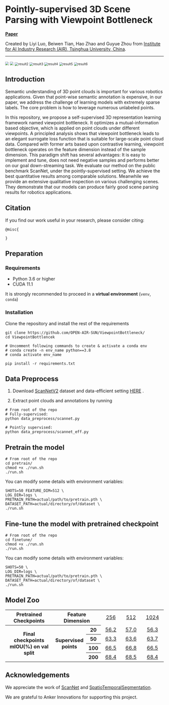 # Pointly-supervised 3D Scene Parsing with Viewpoint Bottleneck

[**Paper**]()

Created by Liyi Luo, Beiwen Tian, Hao Zhao and Guyue Zhou from [Institute for AI Industry Research (AIR), Tsinghua University, China](http://air.tsinghua.edu.cn/EN/).

---



<img src=".\doc\result7.png" style="zoom:70%;" />

<img src=".\doc\result1.png" style="zoom:70%;" />

<img src=".\doc\result2.png" alt="result2" style="zoom:70%;" />

<img src=".\doc\result3.png" alt="result3" style="zoom:70%;" />

<img src=".\doc\result4.png" alt="result4" style="zoom:70%;" />

<img src=".\doc\result5.png" alt="result5" style="zoom:70%;" />

<img src=".\doc\result6.png" alt="result6" style="zoom:70%;" />

## Introduction

Semantic understanding of 3D point clouds is important for various robotics applications. Given that point-wise semantic annotation is expensive, in our paper, we address the challenge of learning models with extremely sparse labels. The core problem is how to leverage numerous unlabeled points. 

In this repository, we propose a self-supervised 3D representation learning framework named viewpoint bottleneck. It optimizes a mutual-information based objective, which is applied on point clouds under different viewpoints. A principled analysis shows that viewpoint bottleneck leads to an elegant surrogate loss function that is suitable for large-scale point cloud data. Compared with former arts based upon contrastive learning, viewpoint bottleneck operates on the feature dimension instead of the sample dimension. This paradigm shift has several advantages: It is easy to implement and tune, does not need negative samples and performs better on our goal down-streaming task. We evaluate our method on the public benchmark ScanNet, under the pointly-supervised setting. We achieve the best quantitative results among comparable solutions. Meanwhile we provide an extensive qualitative inspection on various challenging scenes. They demonstrate that our models can produce fairly good scene parsing results for robotics applications. 

## Citation

If you find our work useful in your research, please consider citing:

```
@misc{

} 
```

## Preparation

### Requirements

* Python 3.6 or higher
* CUDA 11.1 

It is strongly recommended to proceed in a **virtual environment** (`venv`, `conda`)

### Installation

Clone the repository and install the rest of the requirements

```shell
git clone https://github.com/OPEN-AIR-SUN/ViewpointBottleneck/
cd ViewpointBottlencek

# Uncomment following commands to create & activate a conda env
# conda create -n env_name python==3.8
# conda activate env_name

pip install -r requirements.txt
```

## Data Preprocess

1. Download [ScanNetV2](https://github.com/ScanNet/ScanNet) dataset and data-efficient setting [HERE](http://kaldir.vc.in.tum.de/scannet_benchmark/data_efficient/documentation) .

2. Extract point clouds and annotations by running 

```shell
# From root of the repo
# Fully-supervised:
python data_preprocess/scannet.py

# Pointly supervised:
python data_preprocess/scannet_eff.py
```

## Pretrain the model

```shell
# From root of the repo
cd pretrain/
chmod +x ./run.sh
./run.sh
```

You can modify some details with environment variables:

```shell
SHOTS=50 FEATURE_DIM=512 \
LOG_DIR=logs \
PRETRAIN_PATH=actual/path/to/pretrain.pth \
DATASET_PATH=actual/directory/of/dataset \
./run.sh

```

## Fine-tune the model with pretrained checkpoint

```shell
# From root of the repo
cd finetune/
chmod +x ./run.sh
./run.sh
```

You can modify some details with environment variables:

```shell
SHOTS=50 \
LOG_DIR=logs \
PRETRAIN_PATH=actual/path/to/pretrain.pth \
DATASET_PATH=actual/directory/of/dataset \
./run.sh

```

## Model Zoo


<table>
    <tr>
        <th align="center" scope="row" width="30%">Pretrained Checkpoints</th>
        <th align="center" scope="row" colspan="2" width="20%"> Feature Dimension</th>
        <td align="center">
            <a href="https://drive.google.com/file/d/1n-0uOe2J8M6-VTKVImpBBlczXDtZywPT/view?usp=sharing">
                256
            </a>
        </td>
        <td align="center">
            <a href="https://drive.google.com/file/d/1oRIHlEu1fS2eKpaIyi1J7BCIkKSn174k/view?usp=sharing">
                512
            </a>
        </td>
        <td align="center">
            <a href="https://drive.google.com/file/d/1rKxLmAXfhwZF-y7hp-yzNAFPqSWWWwjh/view?usp=sharing">
                1024
            </a>
        </td>
    </tr>
    <th align="center" scope="row" rowspan="5">Final checkpoints <br/>  mIOU(%) on val split </th>
    <th align="center" scope="row" rowspan="5">Supervised points</th>
    <tr>
        <th align="center" scope="row">20</td>
        <td align="center">
            <a href="https://drive.google.com/file/d/1WR7VFXe1mmn6Y42ddgQ3iaSCEaxgEt44/view?usp=sharing">
                56.2
            </a>
        </td>
        <td align="center">
            <a href="https://drive.google.com/file/d/10vp9iEUkm5i4NNvClQOxK3jv3y7-Uxbr/view?usp=sharing">
                57.0
            </a>
        </td>
        <td align="center">
            <a href="https://drive.google.com/file/d/1PpJKH7nD2q-yKf1NVFaUtZGz5ulH1fE1/view?usp=sharing">
                56.3
            </a>
        </td>
    </tr>
    <tr>
        <th align="center" scope="row">50</td>
        <td align="center">
            <a href="https://drive.google.com/file/d/10wRRXHuLEx8ktbSYrlpDhWLReUoDLKm2/view?usp=sharing">
                63.3
            </a>
        </td>
        <td align="center">
            <a href="https://drive.google.com/file/d/1SCVZ353m32mUiIHlM2JZqMeXETqHHj0M/view?usp=sharing">
                63.6
            </a>
        </td>
        <td align="center">
            <a href="https://drive.google.com/file/d/1kNNwpckKMt3G6nelCzS2-Y1l0-NDEw7c/view?usp=sharing">
                63.7
            </a>
        </td>
    </tr>
    <tr>
        <th align="center" scope="row">100</td>
        <td align="center">
            <a href="https://drive.google.com/file/d/1hDofcM0nBgU2PnEliPaZlDTcVIK8fLKn/view?usp=sharing">
                66.5
            </a>
        </td>
        <td align="center">
            <a href="https://drive.google.com/file/d/17LsDAaj6S2g7SsduPv1HOVR5IMHjVknk/view?usp=sharing">
                66.8
            </a>
        </td>
        <td align="center">
            <a href="https://drive.google.com/file/d/1QNPITNceb1JNjQgBX2dIFPWG4HXO-oWk/view?usp=sharing">
                66.5
            </a>
        </td>
    </tr>
    <tr>
        <th align="center" scope="row">200</td>
        <td align="center">
            <a href="https://drive.google.com/file/d/1cd0MVEElxCuwBWDuWRD3C_TIUQCIE-Mg/view?usp=sharing">
                68.4
            </a>
        </td>
        <td align="center">
            <a href="https://drive.google.com/file/d/1wZDmDc7feZFbL6_Ape1Upu9rzAOoDP29/view?usp=sharing">
                68.5
            </a>
        </td>
        <td align="center">
            <a href="https://drive.google.com/file/d/1sP4ci-_3d2y8BAUSlUGZWsTM5GX2t9I6/view?usp=sharing">
                68.4
            </a>
        </td>
    </tr>
</table>

## Acknowledgements

We appreciate the work of  [ScanNet](https://github.com/ScanNet/ScanNet) and [SpatioTemporalSegmentation](https://github.com/chrischoy/SpatioTemporalSegmentation).

We are grateful to Anker Innovations for supporting this project.

